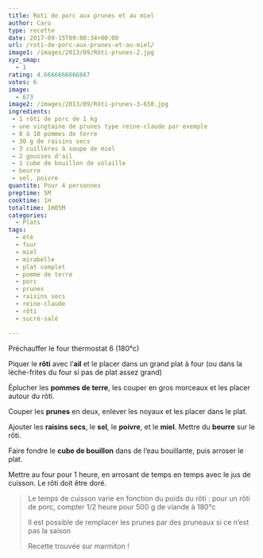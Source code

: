 ```yaml
---
title: Roti de porc aux prunes et au miel
author: Caro
type: recette
date: 2017-09-15T09:00:34+00:00
url: /roti-de-porc-aux-prunes-et-au-miel/
image1: /images/2013/09/Rôti-prunes-2.jpg
xyz_smap:
  - 1
rating: 4.6666666666667
votes: 6
image:
  - 673
image2: /images/2013/09/Rôti-prunes-3-650.jpg
ingredients:
 - 1 rôti de porc de 1 kg
 - une vingtaine de prunes type reine-claude par exemple
 - 8 à 10 pommes de terre
 - 30 g de raisins secs
 - 3 cuillères à soupe de miel
 - 2 gousses d'ail
 - 1 cube de bouillon de volaille
 - beurre
 - sel, poivre
quantite: Pour 4 personnes
preptime: 5M
cooktime: 1H
totaltime: 1H05M
categories:
  - Plats
tags:
  - été
  - four
  - miel
  - mirabelle
  - plat complet
  - pomme de terre
  - porc
  - prunes
  - raisins secs
  - reine-claude
  - rôti
  - sucré-salé

---
```

Préchauffer le four thermostat 6 (180°c)

Piquer le **rôti** avec l&rsquo;**ail** et le placer dans un grand plat à four (ou dans la lèche-frites du four si pas de plat assez grand)

Éplucher les **pommes de terre**, les couper en gros morceaux et les placer autour du rôti.

Couper les **prunes** en deux, enlever les noyaux et les placer dans le plat.

Ajouter les **raisins secs**, le **sel**, le **poivre**, et le **miel**. Mettre du **beurre** sur le rôti.

Faire fondre le **cube de bouillon** dans de l&rsquo;eau bouillante, puis arroser le plat.

Mettre au four pour 1 heure, en arrosant de temps en temps avec le jus de cuisson. Le rôti doit être doré.

> Le temps de cuisson varie en fonction du poids du rôti : pour un rôti de porc, compter 1/2 heure pour 500 g de viande à 180°c
>
> Il est possible de remplacer les prunes par des pruneaux si ce n&rsquo;est pas la saison
>
> Recette trouvée sur marmiton !
